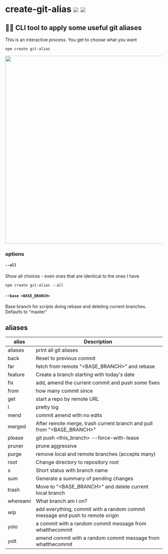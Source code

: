 # create-git-alias [![](https://img.shields.io/npm/v/create-git-alias.svg)](https://www.npmjs.com/package/create-git-alias) [![](https://img.shields.io/badge/source--000000.svg?logo=github&style=social)](https://github.com/omrilotan/create-git-alias)

## 👨🏻 CLI tool to apply some useful git aliases
This is an interactive process. You get to choose what you want

```sh
npm create git-alias
```

<img src="https://user-images.githubusercontent.com/516342/48844024-713ada00-eda1-11e8-9eb3-5b2d0b4bdeb8.png" width="600">

### options

#### `--all`
Show all choices - even ones that are identical to the ones I have

```
npm create git-alias --all
```

#### `--base <BASE_BRANCH>`
Base branch for scripts doing rebase and deleting current branches. Defaults to "master"

## aliases

| alias | Description
| - | -
| aliases | print all git aliases
| back | Reset to previous commit
| far | fetch from remote "<BASE_BRANCH>" and rebase
| feature | Create a branch starting with today's date
| fix | add, amend the current commit and push some fixes
| from | how many commit since <commit id>
| get | start a repo by remote URL
| l | pretty log
| mend | commit amend with no edits
| merged | After remote merge, trash current branch and pull from "<BASE_BRANCH>"
| please | git push <this_branch> --force-with-lease
| pruner | prune aggressive
| purge | remove local and remote branches (accepts many)
| root | Change directory to repository root
| s | Short status with branch name
| sum | Generate a summary of pending changes
| trash | Move to "<BASE_BRANCH>" and delete current local branch
| whereami | What branch am I on?
| wip | add everything, commit with a random commit message and push to remote origin
| yolo | a commit with a random commit message from whatthecommit
| yolt | amend commit with a random commit message from whatthecommit
